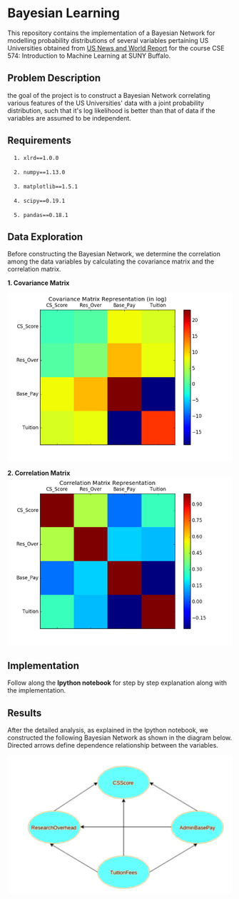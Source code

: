 # Bayesian Learning
This repository contains the implementation of a Bayesian Network for modelling probability distributions of several variables pertaining US Universities obtained from [US News and World Report](https://www.usnews.com/education) for the course CSE 574: Introduction to Machine Learning at SUNY Buffalo.

## Problem Description
the goal of the project is to construct a Bayesian Network correlating various features of the US Universities' data with a joint probability distribution, such that it's log likelihood is better than that of data if the variables are assumed to be independent.

## Requirements
```
  1. xlrd==1.0.0

  2. numpy==1.13.0

  3. matplotlib==1.5.1

  4. scipy==0.19.1

  5. pandas==0.18.1
```

## Data Exploration

Before constructing the Bayesian Network, we determine the correlation among the data variables by calculating the covariance matrix and the correlation matrix.

**1. Covariance Matrix**

![Image](https://github.com/darshanbagul/BayesianNetworks/blob/master/results/covarianceMat.png)

**2. Correlation Matrix**
![Image](https://github.com/darshanbagul/BayesianNetworks/blob/master/results/correlationMat.png)

## Implementation

Follow along the **Ipython notebook** for step by step explanation along with the implementation.

## Results

After the detailed analysis, as explained in the Ipython notebook, we constructed the following Bayesian Network as shown in the diagram below. Directed arrows define dependence relationship between the variables.

![Image](https://github.com/darshanbagul/BayesianNetworks/blob/master/results/final_BNGraph.png)
